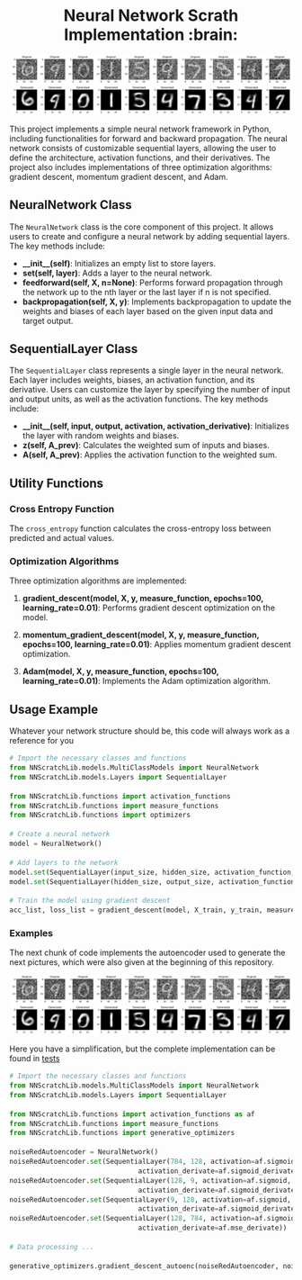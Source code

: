 <h1 align="center">Neural Network Scrath Implementation :brain:</h1>

<img src="images/results/NoiseRedAutoencoder0.4std_test.png" />

This project implements a simple neural network framework in Python, including functionalities for forward and backward propagation. The neural network consists of customizable sequential layers, allowing the user to define the architecture, activation functions, and their derivatives. The project also includes implementations of three optimization algorithms: gradient descent, momentum gradient descent, and Adam.

## NeuralNetwork Class

The `NeuralNetwork` class is the core component of this project. It allows users to create and configure a neural network by adding sequential layers. The key methods include:

- **\_\_init\_\_(self)**: Initializes an empty list to store layers.
- **set(self, layer)**: Adds a layer to the neural network.
- **feedforward(self, X, n=None)**: Performs forward propagation through the network up to the nth layer or the last layer if n is not specified.
- **backpropagation(self, X, y)**: Implements backpropagation to update the weights and biases of each layer based on the given input data and target output.

## SequentialLayer Class

The `SequentialLayer` class represents a single layer in the neural network. Each layer includes weights, biases, an activation function, and its derivative. Users can customize the layer by specifying the number of input and output units, as well as the activation functions. The key methods include:

- **\_\_init\_\_(self, input, output, activation, activation\_derivative)**: Initializes the layer with random weights and biases.
- **z(self, A\_prev)**: Calculates the weighted sum of inputs and biases.
- **A(self, A\_prev)**: Applies the activation function to the weighted sum.

## Utility Functions

### Cross Entropy Function

The `cross_entropy` function calculates the cross-entropy loss between predicted and actual values.

### Optimization Algorithms

Three optimization algorithms are implemented:

1. **gradient\_descent(model, X, y, measure\_function, epochs=100, learning\_rate=0.01)**: Performs gradient descent optimization on the model.

2. **momentum\_gradient\_descent(model, X, y, measure\_function, epochs=100, learning\_rate=0.01)**: Applies momentum gradient descent optimization.

3. **Adam(model, X, y, measure\_function, epochs=100, learning\_rate=0.01)**: Implements the Adam optimization algorithm.

## Usage Example

Whatever your network structure should be, this code will always work as a reference for you

```python
# Import the necessary classes and functions
from NNScratchLib.models.MultiClassModels import NeuralNetwork
from NNScratchLib.models.Layers import SequentialLayer

from NNScratchLib.functions import activation_functions
from NNScratchLib.functions import measure_functions
from NNScratchLib.functions import optimizers

# Create a neural network
model = NeuralNetwork()

# Add layers to the network
model.set(SequentialLayer(input_size, hidden_size, activation_function, activation_derivative))
model.set(SequentialLayer(hidden_size, output_size, activation_function, activation_derivative))

# Train the model using gradient descent
acc_list, loss_list = gradient_descent(model, X_train, y_train, measure_function, epochs=100, learning_rate=0.01)
```

### Examples

The next chunk of code implements the autoencoder used to generate the next pictures, which were also given at the beginning of this repository.

![results](images/results/NoiseRedAutoencoder0.4std_test.png)

Here you have a simplification, but the complete implementation can be found in [tests](tests.ipynb)

```python
# Import the necessary classes and functions
from NNScratchLib.models.MultiClassModels import NeuralNetwork
from NNScratchLib.models.Layers import SequentialLayer

from NNScratchLib.functions import activation_functions as af
from NNScratchLib.functions import measure_functions
from NNScratchLib.functions import generative_optimizers

noiseRedAutoencoder = NeuralNetwork()
noiseRedAutoencoder.set(SequentialLayer(784, 128, activation=af.sigmoid,
                                activation_derivate=af.sigmoid_derivate))
noiseRedAutoencoder.set(SequentialLayer(128, 9, activation=af.sigmoid,
                                activation_derivate=af.sigmoid_derivate))
noiseRedAutoencoder.set(SequentialLayer(9, 128, activation=af.sigmoid,
                                activation_derivate=af.sigmoid_derivate))
noiseRedAutoencoder.set(SequentialLayer(128, 784, activation=af.sigmoid,
                                activation_derivate=af.mse_derivate))

# Data processing ...

generative_optimizers.gradient_descent_autoenc(noiseRedAutoencoder, noised_x_train, x_train, epochs=250, learning_rate=0.01);
```
